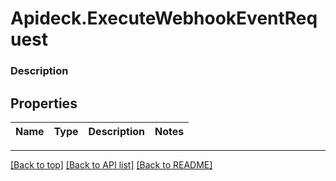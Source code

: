 # Apideck.ExecuteWebhookEventRequest

### Description

## Properties
Name | Type | Description | Notes
------------ | ------------- | ------------- | -------------





---

[[Back to top]](#) [[Back to API list]](../../../../README.md#documentation-for-api-endpoints) [[Back to README]](../../../../README.md)


